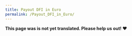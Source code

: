 ```yaml
---
title: Payout DFI in Euro
permalink: /Payout_DFI_in_Euro/
---
```


**This page was is not yet translated. Please help us out! ❤**
